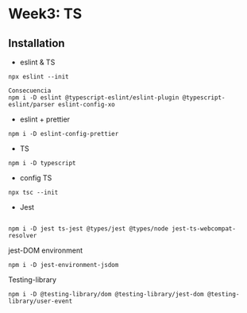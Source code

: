 # Week3: TS

## Installation

- eslint & TS

```shell
npx eslint --init

Consecuencia
npm i -D eslint @typescript-eslint/eslint-plugin @typescript-eslint/parser eslint-config-xo
```

- eslint + prettier

```shell
npm i -D eslint-config-prettier
```

- TS

```shell
npm i -D typescript
```

- config TS

```shell
npx tsc --init
```

- Jest

```shell

npm i -D jest ts-jest @types/jest @types/node jest-ts-webcompat-resolver

```

jest-DOM environment

```shell
npm i -D jest-environment-jsdom 
```

Testing-library

```shell
npm i -D @testing-library/dom @testing-library/jest-dom @testing-library/user-event
```
